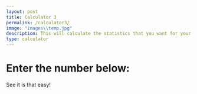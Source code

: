 ```yaml
---
layout: post
title: Calculator 3
permalink: /calculator3/
image: "images\\temp.jpg"
description: This will calculate the statistics that you want for your account.
type: calculator
---
```


# Enter the number below:

See it is that easy!